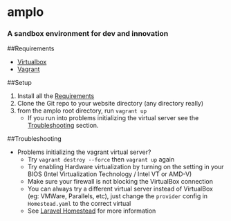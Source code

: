 # amplo
### A sandbox environment for dev and innovation

##Requirements

* [Virtualbox](https://www.virtualbox.org/wiki/Downloads)
* [Vagrant](https://www.vagrantup.com/downloads.html)

##Setup
1. Install all the [Requirements](#markdown-header-requirements)
2. Clone the Git repo to your website directory (any directory really)
3. from the amplo root directory, run `vagrant up`
    * If you run into problems initializing the virtual server see the [Troubleshooting](#markdown-header-troubleshooting) section.
    
##Troubleshooting

* Problems initializing the vagrant virtual server?
    * Try `vagrant destroy --force` then `vagrant up` again
    * Try enabling Hardware virtualization by turning on the setting in your BIOS (Intel Virtualization Technology / Intel VT or AMD-V)
    * Make sure your firewall is not blocking the VirtualBox connection
    * You can always try a different virtual server instead of VirtualBox (eg: VMWare, Parallels, etc), just change the `provider` config in `Homestead.yaml` to the correct virtual 
    * See [Laravel Homestead](https://laravel.com/docs/5.3/homestead) for more information
